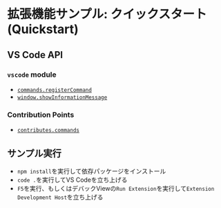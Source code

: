 # 拡張機能サンプル: クイックスタート (Quickstart)

## VS Code API

### `vscode` module

- [`commands.registerCommand`](https://code.visualstudio.com/api/references/vscode-api#commands.registerCommand)
- [`window.showInformationMessage`](https://code.visualstudio.com/api/references/vscode-api#window.showInformationMessage)

### Contribution Points

- [`contributes.commands`](https://code.visualstudio.com/api/references/contribution-points#contributes.commands)

## サンプル実行

- `npm install`を実行して依存パッケージをインストール
- `code .`を実行してVS Codeを立ち上げる
- `F5`を実行、もしくはデバックViewの`Run Extension`を実行して`Extension Development Host`を立ち上げる
